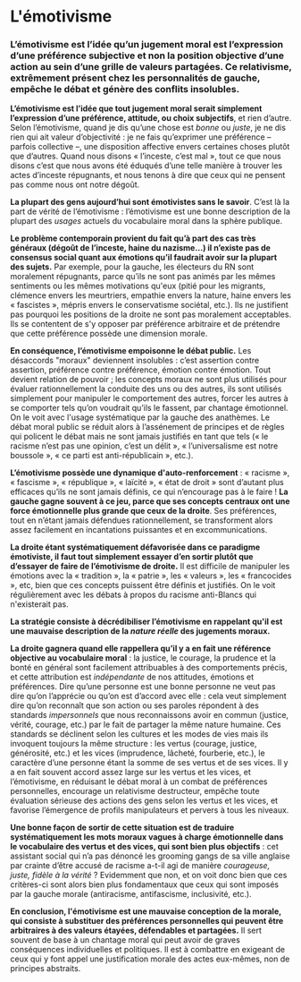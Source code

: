 # L'émotivisme

### L’émotivisme est l’idée qu’un jugement moral est l’expression d’une préférence subjective et non la position objective d’une action au sein d’une grille de valeurs partagées. Ce relativisme, extrêmement présent chez les personnalités de gauche, empêche le débat et génère des conflits insolubles.

**L’émotivisme est l’idée que tout jugement moral serait simplement l’expression d’une préférence, attitude, ou choix subjectifs**, et rien d’autre. Selon l’émotivisme, quand je dis qu’une chose est _bonne_ ou _juste_, je ne dis rien qui ait valeur d’objectivité : je ne fais qu’exprimer une préférence – parfois collective –, une disposition affective envers certaines choses plutôt que d’autres. Quand nous disons « l’inceste, c’est mal », tout ce que nous disons c’est que nous avons été éduqués d’une telle manière à trouver les actes d’inceste répugnants, et nous tenons à dire que ceux qui ne pensent pas comme nous ont notre dégoût.

**La plupart des gens aujourd’hui sont émotivistes sans le savoir**. C’est là la part de vérité de l’émotivisme : l’émotivisme est une bonne description de la plupart des _usages_ actuels du vocabulaire moral dans la sphère publique.

**Le problème contemporain provient du fait qu’à part des cas très généraux (dégoût de l’inceste, haine du nazisme…) il n’existe pas de consensus social quant aux émotions qu’il faudrait avoir sur la plupart des sujets.** Par exemple, pour la gauche, les électeurs du RN sont moralement répugnants, parce qu’ils ne sont pas animés par les mêmes sentiments ou les mêmes motivations qu'eux (pitié pour les migrants, clémence envers les meurtriers, empathie envers la nature, haine envers les « fascistes », mépris envers le conservatisme sociétal, etc.). Ils ne justifient pas pourquoi les positions de la droite ne sont pas moralement acceptables. Ils se contentent de s'y opposer par préférence arbitraire et de prétendre que cette préférence possède une dimension morale.

**En conséquence, l’émotivisme empoisonne le débat public.** Les désaccords "moraux" deviennent insolubles : c’est assertion contre assertion, préférence contre préférence, émotion contre émotion. Tout devient relation de pouvoir ; les concepts moraux ne sont plus utilisés pour évaluer rationnellement la conduite des uns ou des autres, ils sont utilisés simplement pour manipuler le comportement des autres, forcer les autres à se comporter tels qu’on voudrait qu’ils le fassent, par chantage émotionnel. On le voit avec l'usage systématique par la gauche des anathèmes. Le débat moral public se réduit alors à l’assénement de principes et de règles qui policent le débat mais ne sont jamais justifiés en tant que tels (« le racisme n’est pas une opinion, c’est un délit », « l’universalisme est notre boussole », « ce parti est anti-républicain », etc.).

**L’émotivisme possède une dynamique d'auto-renforcement** : « racisme », « fascisme », « république », « laïcité », « état de droit » sont d’autant plus efficaces qu’ils ne sont jamais définis, ce qui n’encourage pas à le faire ! **La gauche gagne souvent à ce jeu, parce que ses concepts centraux ont une force émotionnelle plus grande que ceux de la droite**. Ses préférences, tout en n’étant jamais défendues rationnellement, se transforment alors assez facilement en incantations puissantes et en excommunications.

**La droite étant systématiquement défavorisée dans ce paradigme émotiviste, il faut tout simplement essayer d’en sortir plutôt que d’essayer de faire de l’émotivisme de droite.** Il est difficile de manipuler les émotions avec la « tradition », la « patrie », les « valeurs », les « francocides », etc, bien que ces concepts puissent être définis et justifiés. On le voit régulièrement avec les débats à propos du racisme anti-Blancs qui n'existerait pas.&#x20;

**La stratégie consiste à décrédibiliser l’émotivisme en rappelant qu'il est une mauvaise description de la&#x20;**_**nature réelle**_**&#x20;des jugements moraux.**&#x20;

**La droite gagnera quand elle rappellera qu’il y a en fait une référence objective au vocabulaire moral** : la justice, le courage, la prudence et la bonté en général sont facilement attribuables à des comportements précis, et cette attribution est _indépendante_ de nos attitudes, émotions et préférences. Dire qu’une personne est une bonne personne ne veut pas dire qu’on l’apprécie ou qu’on est d’accord avec elle : cela veut simplement dire qu’on reconnaît que son action ou ses paroles répondent à des standards _impersonnels_ que nous reconnaissons avoir en commun (justice, vérité, courage, etc.) par le fait de partager la même nature humaine. Ces standards se déclinent selon les cultures et les modes de vies mais ils invoquent toujours la même structure : les vertus (courage, justice, générosité, etc.) et les vices (imprudence, lâcheté, fourberie, etc.), le caractère d’une personne étant la somme de ses vertus et de ses vices. Il y a en fait souvent accord assez large sur les vertus et les vices, et l’émotivisme, en réduisant le débat moral à un combat de préférences personnelles, encourage un relativisme destructeur, empêche toute évaluation sérieuse des actions des gens selon les vertus et les vices, et favorise l’émergence de profils manipulateurs et pervers à tous les niveaux.

**Une bonne façon de sortir de cette situation est de traduire systématiquement les mots moraux vagues à charge émotionnelle dans le vocabulaire des vertus et des vices, qui sont bien plus objectifs** : cet assistant social qui n’a pas dénoncé les grooming gangs de sa ville anglaise par crainte d’être accusé de racisme a-t-il agi de manière _courageuse, juste, fidèle à la vérité_ ? Evidemment que non, et on voit donc bien que ces critères-ci sont alors bien plus fondamentaux que ceux qui sont imposés par la gauche morale (antiracisme, antifascisme, inclusivité, etc.).

**En conclusion, l'émotivisme est une mauvaise conception de la morale, qui consiste à substituer des préférences personnelles qui peuvent être arbitraires à des valeurs étayées, défendables et partagées.** Il sert souvent de base à un chantage moral qui peut avoir de graves conséquences individuelles et politiques. Il est à combattre en exigeant de ceux qui y font appel une justification morale des actes eux-mêmes, non de principes abstraits.
